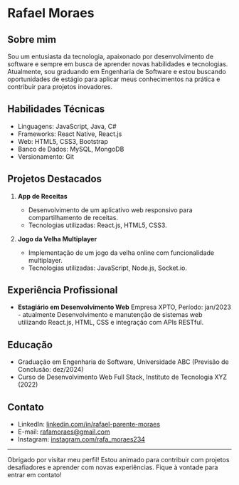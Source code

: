 # Rafael Moraes

## Sobre mim
Sou um entusiasta da tecnologia, apaixonado por desenvolvimento de software e sempre em busca de aprender novas habilidades e tecnologias. Atualmente, sou graduando em Engenharia de Software e estou buscando oportunidades de estágio para aplicar meus conhecimentos na prática e contribuir para projetos inovadores.

## Habilidades Técnicas
- Linguagens: JavaScript, Java, C#
- Frameworks: React Native, React.js
- Web: HTML5, CSS3, Bootstrap
- Banco de Dados: MySQL, MongoDB
- Versionamento: Git

## Projetos Destacados
1. **App de Receitas**
   - Desenvolvimento de um aplicativo web responsivo para compartilhamento de receitas.
   - Tecnologias utilizadas: React.js, HTML5, CSS3.
   
2. **Jogo da Velha Multiplayer**
   - Implementação de um jogo da velha online com funcionalidade multiplayer.
   - Tecnologias utilizadas: JavaScript, Node.js, Socket.io.

## Experiência Profissional
- **Estagiário em Desenvolvimento Web**
  Empresa XPTO, Período: jan/2023 - atualmente
  Desenvolvimento e manutenção de sistemas web utilizando React.js, HTML, CSS e integração com APIs RESTful.

## Educação
- Graduação em Engenharia de Software, Universidade ABC (Previsão de Conclusão: dez/2024)
- Curso de Desenvolvimento Web Full Stack, Instituto de Tecnologia XYZ (2022)

## Contato
- LinkedIn: [linkedin.com/in/rafael-parente-moraes](www.linkedin.com/in/rafael-parente-moraes)
- E-mail: rafamoraes@gmail.com
- Instagram: [instagram.com/rafa_moraes234](https://www.instagram.com/rafa_moraes234/)

---

Obrigado por visitar meu perfil! Estou animado para contribuir com projetos desafiadores e aprender com novas experiências. Fique à vontade para entrar em contato!
